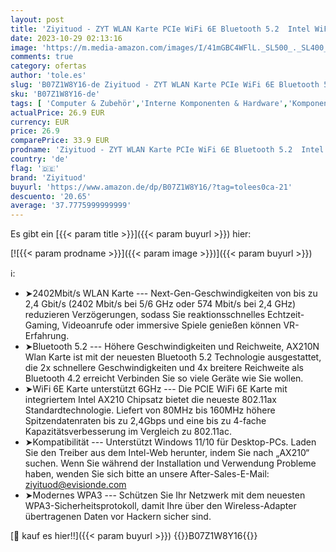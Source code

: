 ```yaml
---
layout: post
title: 'Ziyituod - ZYT WLAN Karte PCIe WiFi 6E Bluetooth 5.2  Intel WiFi 6E AX210  Bis zu 5400Mbit/s PCIe WiFi 6 Karte  6G/5G/2.4G WLAN Netzwerkkart für PC Windows 11/10 64bit '
date: 2023-10-29 02:13:16
image: 'https://m.media-amazon.com/images/I/41mGBC4WFlL._SL500_._SL400_.jpg'
comments: true
category: ofertas
author: 'tole.es'
slug: 'B07Z1W8Y16-de Ziyituod - ZYT WLAN Karte PCIe WiFi 6E Bluetooth 5.2 Intel...'
sku: 'B07Z1W8Y16-de'
tags: [ 'Computer & Zubehör','Interne Komponenten & Hardware','Komponenten & Ersatzteile','Netzwerkkarten','ziyituod','🇩🇪', ]
actualPrice: 26.9 EUR
currency: EUR
price: 26.9
comparePrice: 33.9 EUR
prodname: 'Ziyituod - ZYT WLAN Karte PCIe WiFi 6E Bluetooth 5.2  Intel WiFi 6E AX210  Bis zu 5400Mbit/s PCIe WiFi 6 Karte  6G/5G/2.4G WLAN Netzwerkkart für PC Windows 11/10 64bit '
country: 'de'
flag: '🇩🇪'
brand: 'Ziyituod'
buyurl: 'https://www.amazon.de/dp/B07Z1W8Y16/?tag=tolees0ca-21'
descuento: '20.65'
average: '37.7775999999999'
---
```


Es gibt ein [{{< param title >}}]({{< param buyurl >}}) hier:

[![{{< param prodname >}}]({{< param image >}})]({{< param buyurl >}})

ℹ️:

- ➤2402Mbit/s WLAN Karte --- Next-Gen-Geschwindigkeiten von bis zu 2,4 Gbit/s (2402 Mbit/s bei 5/6 GHz oder 574 Mbit/s bei 2,4 GHz) reduzieren Verzögerungen, sodass Sie reaktionsschnelles Echtzeit-Gaming, Videoanrufe oder immersive Spiele genießen können VR-Erfahrung.
- ➤Bluetooth 5.2 --- Höhere Geschwindigkeiten und Reichweite, AX210N Wlan Karte ist mit der neuesten Bluetooth 5.2 Technologie ausgestattet, die 2x schnellere Geschwindigkeiten und 4x breitere Reichweite als Bluetooth 4.2 erreicht Verbinden Sie so viele Geräte wie Sie wollen.
- ➤WiFi 6E Karte unterstützt 6GHz --- Die PCIE WiFi 6E Karte mit integriertem Intel AX210 Chipsatz bietet die neueste 802.11ax Standardtechnologie. Liefert von 80MHz bis 160MHz höhere Spitzendatenraten bis zu 2,4Gbps und eine bis zu 4-fache Kapazitätsverbesserung im Vergleich zu 802.11ac.
- ➤Kompatibilität --- Unterstützt Windows 11/10 für Desktop-PCs. Laden Sie den Treiber aus dem Intel-Web herunter, indem Sie nach „AX210“ suchen. Wenn Sie während der Installation und Verwendung Probleme haben, wenden Sie sich bitte an unsere After-Sales-E-Mail: ziyituod@evisionde.com
- ➤Modernes WPA3 --- Schützen Sie Ihr Netzwerk mit dem neuesten WPA3-Sicherheitsprotokoll, damit Ihre über den Wireless-Adapter übertragenen Daten vor Hackern sicher sind.

[🛒 kauf es hier!!]({{< param buyurl >}})
{{<world>}}B07Z1W8Y16{{</world>}}
